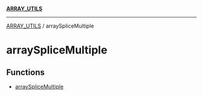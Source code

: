 [**ARRAY_UTILS**](../README.md)

***

[ARRAY_UTILS](../README.md) / arraySpliceMultiple

# arraySpliceMultiple

## Functions

- [arraySpliceMultiple](functions/arraySpliceMultiple.md)
